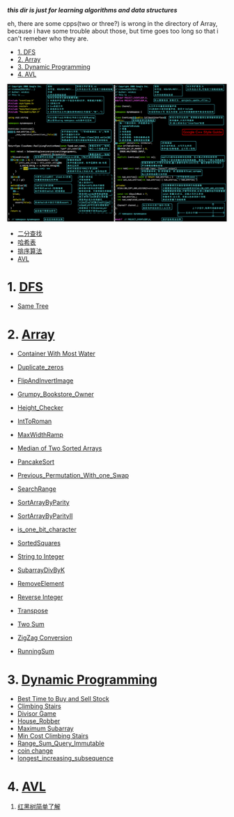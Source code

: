 ___this dir is just for learning algorithms and data structures___

eh, there are some cpps(two or three?) is wrong in the directory of Array, because i have some trouble about those, but time goes too long so that i can't remeber who they are.

<!-- vim-markdown-toc GFM -->

* [1. DFS</br>](#1-dfsbr)
* [2. Array</br>](#2-arraybr)
* [3. Dynamic Programming</br>](#3-dynamic-programmingbr)
* [4. AVL](#4-avl)

<!-- vim-markdown-toc -->


![google编码风格](./picture/google风格.png)

+ [二分查找](./二分查找.docx)   
+ [哈希表](./哈希表.docx)   
+ [排序算法](./排序算法.docx)   
+ [AVL](https://zhuanlan.zhihu.com/p/34899732)    

# 1. [DFS](./DFS)</br>
+ [Same Tree](./DFS/SameTree.cpp) 

# 2. [Array](./Array)</br>
+ [Container With Most Water](./Array/Container\_With\_Most\_Water.cpp) </br>
+ [Duplicate\_zeros](./Array/Duplicate\_zeros.cpp) </br>
+ [FlipAndInvertImage](./Array/FlipAndInvertImage.cpp) </br>
+ [Grumpy\_Bookstore\_Owner](./Array/Grumpy\_Bookstore\_Owner.cpp) </br>
+ [Height\_Checker](./Array/Height\_Checker.cpp) </br>
+ [IntToRoman](./Array/IntToRoman.cpp) </br>
+ [MaxWidthRamp](./Array/MaxWidthRamp.cpp) </br>
+ [Median of Two Sorted Arrays](./Array/Median\_of\_Two\_Sorted\_Arrays.cpp) </br>
+ [PancakeSort](./Array/PancakeSort.cpp) </br>
+ [Previous\_Permutation\_With\_one\_Swap](./Array/Previous\_Permutation\_With\_one\_Swap.cpp) </br>
+ [SearchRange](./Array/SearchRange.cpp) </br>
+ [SortArrayByParity](./Array/SortArrayByParity.cpp) </br>
+ [SortArrayByParityII](./Array/SortArrayByParityII.cpp) </br>
+ [is_one_bit_character](./Array/is_on_bit_character.cpp)   

+ [SortedSquares](./Array/SortedSquares.cpp) </br>
+ [String to Integer](./Array/String\_to\_Integer.cpp) </br>
+ [SubarrayDivByK](./Array/SubarrayDivByK.cpp) </br>
+ [RemoveElement](./Array/RemoveElement.cpp) </br>
+ [Reverse Integer](./Array/Reverse\_Integer.cpp) </br>
+ [Transpose](./Array/Transpose.cpp) </br>
+ [Two Sum](./Array/Two\_Sum.cpp) </br>
+ [ZigZag Conversion](./Array/ZigZag\_Conversion.cpp) </br>
+ [RunningSum](../Array/running_sum.cpp)      

# 3. [Dynamic Programming](./Dynamic_Programming)</br>
+ [Best Time to Buy and Sell Stock](./Dynamic\_Programming/Best\_Time\_to\_Buy\_and\_Sell\_Stock.cpp)
+ [Climbing Stairs](./Dynamic\_Programming/Climbing\_Stairs.cpp)
+ [Divisor Game](./Dynamic\_Programming/Divisor\_Game.cpp)
+ [House\_Robber](./Dynamic\_Programming/House\_Robber.cpp) </br>
+ [Maximum Subarray](./Dynamic\_Programing/Maximum\_Subarray.cpp)
+ [Min Cost Climbing Stairs](./Dynamic\_Programming/Min\_Cost\_Climbing\_Stairs.cpp)
+ [Range\_Sum\_Query\_Immutable](./Dynamic\_Programming/Range\_Sum\_Query\_Immutable.cpp)
+ [coin change](./Dynamic_Programming/coin_change.cpp)    
+ [longest_increasing_subsequence](./Dynamic_Programming/longest_increasing_subsequence.cpp)    

# 4. [AVL](./AVL)   
1.  [红黑树简单了解](https://zhuanlan.zhihu.com/p/139907457O)   
